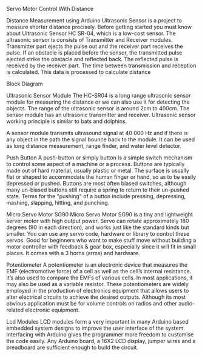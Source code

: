 Servo Motor Control With Distance

Distance Measurement using Arduino Ultrasonic Sensor is a project to measure shorter distance precisely. 
Before getting started you must know about Ultrasonic Sensor HC SR-04, which is a low-cost sensor. The ultrasonic
 sensor is consists of Transmitter and Receiver modules. Transmitter part ejects the pulse out and the receiver part receives the pulse. 
If an obstacle is placed before the sensor, the transmitted pulse ejected strike the obstacle and reflected back.
 The reflected pulse is received by the receiver part. The time between transmission and reception is calculated. 
This data is processed to calculate distance

Block Diagram

Ultrasonic Sensor Module 
The HC-SR04 is a long range ultrasonic sensor module for measuring the distance or we can also use it for detecting the objects. 
The range of the ultrasonic sensor is around 2cm to 400cm. The sensor module has an ultrasonic transmitter and receiver. 
Ultrasonic sensor working principle is similar to bats and dolphins.

A sensor module transmits ultrasound signal at 40 000 Hz and if there is any object in the path the signal bounce back to the module. 
It can be used as long distance measurement, range finder, and water level detector.

Push Button
A push-button or simply button is a simple switch mechanism to control some aspect of a machine or a process. 
Buttons are typically made out of hard material, usually plastic or metal. The surface is usually flat or shaped to accommodate the 
human finger or hand, so as to be easily depressed or pushed. Buttons are most often biased switches, although many un-biased buttons 
still require a spring to return to their un-pushed state. Terms for the "pushing" of a button include pressing, depressing, mashing, slapping,
hitting, and punching.

Micro Servo Motor SG90
Micro Servo Motor SG90 is a tiny and lightweight server motor with high output power. Servo can rotate approximately 180 degrees (90 in each direction), and works just like the standard kinds but smaller.
You can use any servo code, hardware or library to control these servos. Good for beginners who want to make stuff move without building a motor controller with feedback & gear box, especially 
since it will fit in small places. It comes with a 3 horns (arms) and hardware.

Potentiometer 
A potentiometer is an electronic device that measures the EMF (electromotive force) of a cell as well as the cell’s internal resistance. It’s also used to compare the EMFs of various cells.
In most applications, it may also be used as a variable resistor. These potentiometers are widely employed in the production of electronics equipment that allows users to alter electrical circuits 
to achieve the desired outputs. Although its most obvious application must be for volume controls on radios and other audio-related electronic equipment.

Lcd Modules
LCD modules form a very important in many Arduino based embedded system designs to improve the user interface of the system. Interfacing with Arduino gives the programmer more freedom to customise the 
code easily. Any Arduino board, a 16X2 LCD display, jumper wires and a breadboard are sufficient enough to build the circuit.



	